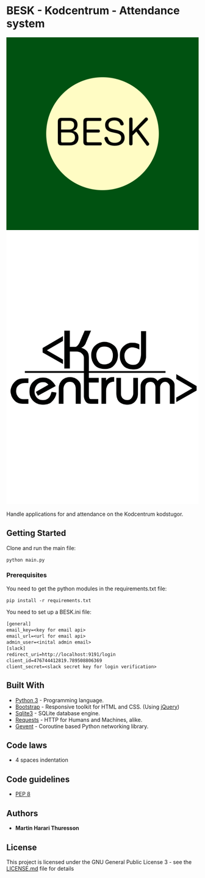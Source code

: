 # BESK - Kodcentrum - Attendance system
<img src="https://github.com/thuma/BESK/blob/master/static/img/BESK.png" alt="BESK">
<img src="https://github.com/thuma/BESK/blob/master/static/img/kodcentrum-logo.svg" alt="kodcentrum">

Handle applications for and attendance on the Kodcentrum kodstugor.

## Getting Started

Clone and run the main file:

```
python main.py
```

### Prerequisites

You need to get the python modules in the requirements.txt file:

```
pip install -r requirements.txt
```

You need to set up a BESK.ini file:

```
[general]
email_key=<key for email api>
email_url=<url for email api>
admin_user=<inital admin email>
[slack]
redirect_uri=http://localhost:9191/login
client_id=476744412819.789508806369
client_secret=<slack secret key for login verification>
```

## Built With

* [Python 3](https://www.python.org/) - Programming language.
* [Bootstrap](https://getbootstrap.com/) -  Responsive toolkit for HTML and CSS. (Using [jQuery](https://jquery.com/))
* [Sqlite3](https://www.sqlite.org) - SQLite database engine.
* [Requests](https://3.python-requests.org/) - HTTP for Humans and Machines, alike.
* [Gevent](http://www.gevent.org/) - Coroutine based Python networking library.

## Code laws

* 4 spaces indentation

## Code guidelines

* [PEP 8](https://www.python.org/dev/peps/pep-0008/)

## Authors

* **Martin Harari Thuresson**

## License

This project is licensed under the GNU General Public License 3 - see the [LICENSE.md](LICENSE.md) file for details
